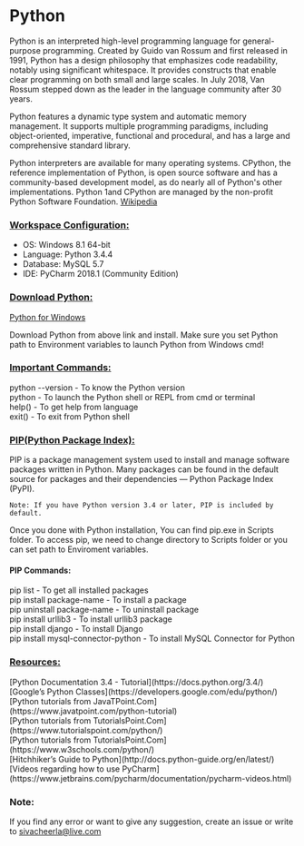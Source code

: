 # Python
Python is an interpreted high-level programming language for general-purpose programming. Created by Guido van Rossum and first released in 1991, Python has a design philosophy that emphasizes code readability, notably using significant whitespace. It provides constructs that enable clear programming on both small and large scales. In July 2018, Van Rossum stepped down as the leader in the language community after 30 years.

Python features a dynamic type system and automatic memory management. It supports multiple programming paradigms, including object-oriented, imperative, functional and procedural, and has a large and comprehensive standard library.

Python interpreters are available for many operating systems. CPython, the reference implementation of Python, is open source software and has a community-based development model, as do nearly all of Python's other implementations. Python 1and CPython are managed by the non-profit Python Software Foundation. [Wikipedia](https://en.wikipedia.org/wiki/Python_(programming_language))

<u><h3>Workspace Configuration:</h3></u>
* OS: Windows 8.1 64-bit
* Language: Python 3.4.4
* Database: MySQL 5.7
* IDE: PyCharm 2018.1 (Community Edition)

<u><h3>Download Python:</h3></u>
[Python for Windows](https://www.python.org/downloads/windows/)

Download Python from above link and install. Make sure you set Python path to Environment variables to launch Python from Windows cmd!

<u><h3>Important Commands:</h3></u>
python --version - To know the Python version<br />
python  - To launch the Python shell or REPL from cmd or terminal<br />
help() - To get help from language<br />
exit() - To exit from Python shell

<u><h3>PIP(Python Package Index):</h3></u>
PIP is a package management system used to install and manage software packages written in Python. Many packages can be found in the default source for packages and their dependencies — Python Package Index (PyPI).
```
Note: If you have Python version 3.4 or later, PIP is included by default.
```
Once you done with Python installation, You can find pip.exe in Scripts folder. To access pip, we need to change directory to Scripts folder or you can set path to Enviroment variables.

#### PIP Commands:
pip list - To get all installed packages<br />
pip install package-name - To install a package<br />
pip uninstall package-name - To uninstall package<br />
pip install urllib3 - To install urllib3 package<br />
pip install django - To install Django<br />
pip install mysql-connector-python - To install MySQL Connector for Python

<h3><u>Resources:</u></h3>
[Python Documentation 3.4 - Tutorial](https://docs.python.org/3.4/)<br />
[Google’s Python Classes](https://developers.google.com/edu/python/)<br />
[Python tutorials from JavaTPoint.Com](https://www.javatpoint.com/python-tutorial)<br />
[Python tutorials from TutorialsPoint.Com](https://www.tutorialspoint.com/python/)<br />
[Python tutorials from TutorialsPoint.Com](https://www.w3schools.com/python/)<br />
[Hitchhiker’s Guide to Python](http://docs.python-guide.org/en/latest/)<br />
[Videos regarding how to use PyCharm](https://www.jetbrains.com/pycharm/documentation/pycharm-videos.html)

### Note:
If you find any error or want to give any suggestion, create an issue or write to sivacheerla@live.com